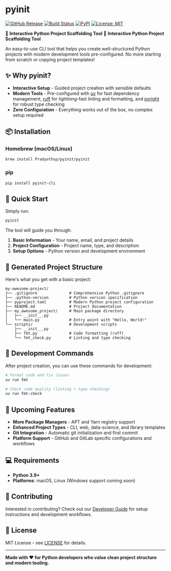 # pyinit

[![GitHub Release](https://img.shields.io/github/v/release/Pradyothsp/pyinit)](https://github.com/Pradyothsp/pyinit/releases)
[![Build Status](https://img.shields.io/github/actions/workflow/status/Pradyothsp/pyinit/release.yml)](https://github.com/Pradyothsp/pyinit/actions)
[![PyPI](https://img.shields.io/pypi/v/pyinit-cli)](https://pypi.org/project/pyinit-cli/)
[![License: MIT](https://img.shields.io/badge/License-MIT-yellow.svg)](https://opensource.org/licenses/MIT)

🚀 **Interactive Python Project Scaffolding Tool**
🚀 **Interactive Python Project Scaffolding Tool**

An easy-to-use CLI tool that helps you create well-structured Python projects with modern development tools pre-configured. No more starting from scratch or copying project templates!

## ✨ Why pyinit?

- **Interactive Setup** - Guided project creation with sensible defaults
- **Modern Tools** - Pre-configured with [uv](https://docs.astral.sh/uv/) for fast dependency management, [ruff](https://docs.astral.sh/ruff/) for lightning-fast linting and formatting, and [pyright](https://github.com/microsoft/pyright) for robust type checking
- **Zero Configuration** - Everything works out of the box, no complex setup required

## 📦 Installation

### Homebrew (macOS/Linux)
```bash
brew install Pradyothsp/pyinit/pyinit
```

### pip
```bash
pip install pyinit-cli
```

## 🚀 Quick Start

Simply run:
```bash
pyinit
```

The tool will guide you through:
1. **Basic Information** - Your name, email, and project details
2. **Project Configuration** - Project name, type, and description
3. **Setup Options** - Python version and development environment

## 📁 Generated Project Structure

Here's what you get with a basic project:

```
my-awesome-project/
├── .gitignore              # Comprehensive Python .gitignore
├── .python-version         # Python version specification
├── pyproject.toml          # Modern Python project configuration
├── README.md               # Project documentation
├── my_awesome_project/     # Main package directory
│   ├── __init__.py
│   └── main.py             # Entry point with "Hello, World!"
└── scripts/                # Development scripts
    ├── __init__.py
    ├── fmt.py              # Code formatting (ruff)
    └── fmt_check.py        # Linting and type checking
```

## 🔧 Development Commands

After project creation, you can use these commands for development:

```bash
# Format code and fix issues
uv run fmt

# Check code quality (linting + type checking)
uv run fmt-check
```

## 🌟 Upcoming Features

- **More Package Managers** - APT and Yarn registry support
- **Enhanced Project Types** - CLI, web, data-science, and library templates
- **Git Integration** - Automatic git initialization and first commit
- **Platform Support** - GitHub and GitLab specific configurations and workflows

## 💻 Requirements

- **Python 3.9+**
- **Platforms**: macOS, Linux (Windows support coming soon)

## 🤝 Contributing

Interested in contributing? Check out our [Developer Guide](CONTRIBUTING.md) for setup instructions and development workflows.

## 📄 License

MIT License - see [LICENSE](LICENSE) for details.

---

**Made with ❤️ for Python developers who value clean project structure and modern tooling.**
